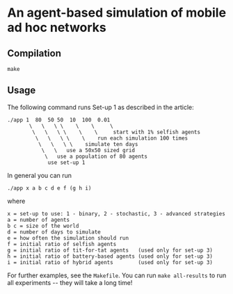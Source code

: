 # An agent-based simulation of mobile ad hoc networks

## Compilation

    make

## Usage

The following command runs Set-up 1 as described in the article:

    ./app 1  80  50 50  10  100  0.01
           \   \   \ \    \    \     \
            \   \   \ \    \    \     start with 1% selfish agents
             \   \   \ \    \    run each simulation 100 times
              \   \   \ \    simulate ten days
               \   \   use a 50x50 sized grid
                \   use a population of 80 agents
                 use set-up 1

In general you can run

    ./app x a b c d e f (g h i)

where

    x = set-up to use: 1 - binary, 2 - stochastic, 3 - advanced strategies
    a = number of agents
    b c = size of the world
    d = number of days to simulate
    e = how often the simulation should run
    f = initial ratio of selfish agents
    g = initial ratio of tit-for-tat agents   (used only for set-up 3)
    h = initial ratio of battery-based agents (used only for set-up 3)
    i = initial ratio of hybrid agents        (used only for set-up 3)

For further examples, see the `Makefile`.
You can run `make all-results` to run all experiments -- they will take a long time!
